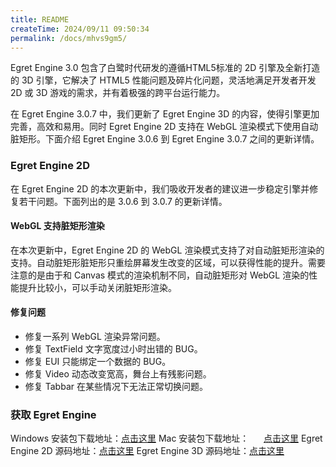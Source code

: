 ```yaml
---
title: README
createTime: 2024/09/11 09:50:34
permalink: /docs/mhvs9gm5/
---
```

Egret Engine 3.0 包含了白鹭时代研发的遵循HTML5标准的 2D 引擎及全新打造的 3D 引擎，它解决了 HTML5 性能问题及碎片化问题，灵活地满足开发者开发 2D 或 3D 游戏的需求，并有着极强的跨平台运行能力。

在 Egret Engine 3.0.7 中，我们更新了 Egret Engine 3D 的内容，使得引擎更加完善，高效和易用。同时 Egret Engine 2D 支持在 WebGL 渲染模式下使用自动脏矩形。下面介绍 Egret Engine 3.0.6 到 Egret Engine 3.0.7 之间的更新详情。


### Egret Engine 2D
 
在 Egret Engine 2D 的本次更新中，我们吸收开发者的建议进一步稳定引擎并修复若干问题。下面列出的是 3.0.6 到 3.0.7 的更新详情。

#### WebGL 支持脏矩形渲染

在本次更新中，Egret Engine 2D 的 WebGL 渲染模式支持了对自动脏矩形渲染的支持。自动脏矩形脏矩形只重绘屏幕发生改变的区域，可以获得性能的提升。需要注意的是由于和 Canvas 模式的渲染机制不同，自动脏矩形对 WebGL 渲染的性能提升比较小，可以手动关闭脏矩形渲染。

#### 修复问题

* 修复一系列 WebGL 渲染异常问题。
* 修复 TextField 文字宽度过小时出错的 BUG。
* 修复 EUI 只能绑定一个数据的 BUG。
* 修复 Video 动态改变宽高，舞台上有残影问题。
* 修复 Tabbar 在某些情况下无法正常切换问题。

### 获取 Egret Engine

Windows 安装包下载地址：[点击这里](http://tool.egret-labs.org/EgretEngine/EgretEngine-v3.0.7.exe)
Mac 安装包下载地址：&nbsp;&nbsp;&nbsp;&nbsp;&nbsp; [点击这里](http://tool.egret-labs.org/EgretEngine/EgretEngine-v3.0.7.dmg)
Egret Engine 2D 源码地址：[点击这里](https://github.com/egret-labs/egret-core/tree/v3.0.7)
Egret Engine 3D 源码地址：[点击这里](https://github.com/egret-labs/egret-3d/releases/tag/v3.0.7)




